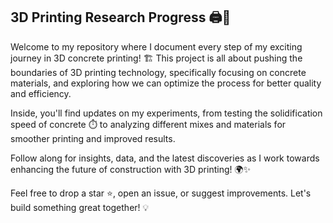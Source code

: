 ## 3D Printing Research Progress 🖨️🔬

Welcome to my repository where I document every step of my exciting journey in 3D concrete printing! 🏗️ This project is all about pushing the boundaries of 3D printing technology, specifically focusing on concrete materials, and exploring how we can optimize the process for better quality and efficiency.

Inside, you'll find updates on my experiments, from testing the solidification speed of concrete ⏱️ to analyzing different mixes and materials for smoother printing and improved results.

Follow along for insights, data, and the latest discoveries as I work towards enhancing the future of construction with 3D printing! 🌍✨

Feel free to drop a star ⭐, open an issue, or suggest improvements. Let's build something great together! 💡
